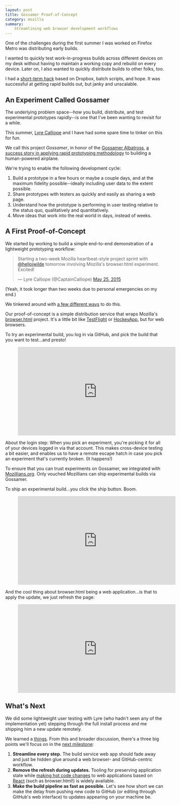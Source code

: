 ```yaml
---
layout: post
title: Gossamer Proof-of-Concept
category: mozilla
summary: 
    Streamlining web browser development workflows
---
```

One of the challenges during the first summer I was worked on Firefox Metro was distributing early builds. 

I wanted to quickly test work-in-progress builds across different devices on my desk without having to maintain a working copy and rebuild on every device. Later on, I also wanted to quickly distribute builds to other folks, too.

I had a [short-term hack](http://jwilde.me/mozilla/2012/11/20/app-deployment-dropbox.html) based on Dropbox, batch scripts, and hope. It was successful at getting rapid builds out, but janky and unscalable.

## An Experiment Called Gossamer

The underlying problem space--how you build, distribute, and test experimental prototypes rapidly--is one that I've been wanting to revisit for a while.

This summer, [Lyre Calliope](https://twitter.com/captaincalliope) and I have had some spare time to tinker on this for fun. 

We call this project *Gossamer*, in honor of the [Gossamer Albatross](https://en.wikipedia.org/wiki/Gossamer_Albatross), [a success story in applying rapid prototyping methodology](http://www.azarask.in/blog/post/the-wrong-problem/) to building a human-powered airplane.

We're trying to enable the following development cycle:

1. Build a prototype in a few hours or maybe a couple days, and at the maximum fidelity possible--ideally including user data to the extent possible.
2. Share prototypes with testers as quickly and easily as sharing a web page. 
3. Understand how the prototype is performing in user testing relative to the status quo, qualitatively and quantitatively.
4. Move ideas that work into the real world in days, instead of weeks.

## A First Proof-of-Concept

We started by working to build a simple end-to-end demonstration of a lightweight prototyping workflow:

<blockquote class="twitter-tweet" lang="en"><p lang="en" dir="ltr">Starting a two-week Mozilla heartbeat-style project sprint with <a href="https://twitter.com/hellojwilde">@hellojwilde</a> tomorrow involving Mozilla&#39;s browser.html experiment. Excited!</p>&mdash; Lyre Calliope (@CaptainCalliope) <a href="https://twitter.com/CaptainCalliope/status/602691901255475200">May 25, 2015</a></blockquote>
<script async src="//platform.twitter.com/widgets.js" charset="utf-8"></script>

(Yeah, it took longer than two weeks due to personal emergencies on my end.)

We tinkered around with [a few different ways](https://jwilde.hackpad.com/Gossamer-Sprint-Notes-8XCgRZAQ37t) to do this. 

Our proof-of-concept is a simple distribution service that wraps Mozilla's [browser.html](https://github.com/mozilla/browser.html) project. It's a little bit like [TestFlight](https://developer.apple.com/testflight/update/) or [HockeyApp](http://hockeyapp.net/features/), but for web browsers.

To try an experimental build, you log in via GitHub, and pick the build that you want to test...and presto!

<figure>
<iframe src="https://player.vimeo.com/video/132385668?autoplay=1&loop=1&title=0&byline=0&portrait=0" width="500" height="281" frameborder="0" webkitallowfullscreen mozallowfullscreen allowfullscreen></iframe>
</figure>

About the login step: When you pick an experiment, you're picking it for all of your devices logged in via that account. This makes cross-device testing a bit easier, and enables us to have a remote escape hatch in case you pick an experiment that's currently broken. (It happens!)

To ensure that you can trust experiments on Gossamer, we integrated with [Mozillians.org](https://mozillians.org/en-US/). Only vouched Mozillians can ship experimental builds via Gossamer.

To ship an experimental build...you click the ship button. Boom.

<figure>
<iframe src="https://player.vimeo.com/video/132386905?autoplay=1&loop=1&title=0&byline=0&portrait=0" width="500" height="281" frameborder="0" webkitallowfullscreen mozallowfullscreen allowfullscreen></iframe>
</figure>

And the cool thing about browser.html being a web application...is that to apply the update, we just refresh the page:

<figure>
<iframe src="https://player.vimeo.com/video/132386904?autoplay=1&loop=1&title=0&byline=0&portrait=0" width="500" height="281" frameborder="0" webkitallowfullscreen mozallowfullscreen allowfullscreen></iframe>
</figure>

## What's Next

We did some lightweight user testing with Lyre (who hadn't seen any of the implementation yet) stepping through the full install process and me shipping him a new update remotely. 

We learned a [things](https://jwilde.hackpad.com/Gossamer-Sprint-Notes-8XCgRZAQ37t#:h=Tuesday). From this and broader discussion, there's a three big points we'll focus on in the [next milestone](https://waffle.io/hellojwilde/gossamer?milestone=Demo%200):

1. **Streamline every step.** The build service web app should fade away and just be hidden glue around a web browser- and GitHub-centric workflow. 
2. **Remove the refresh during updates.** Tooling for preserving application state while [making hot code changes](http://gaearon.github.io/react-hot-loader/) to web applications based on [React](http://facebook.github.io/react/) (such as browser.html!) is widely available.
3. **Make the build pipeline as fast as possible.** Let's see how short we can make the delay from pushing new code to GitHub (or editing through GitHub's web interface) to updates appearing on your machine be.


